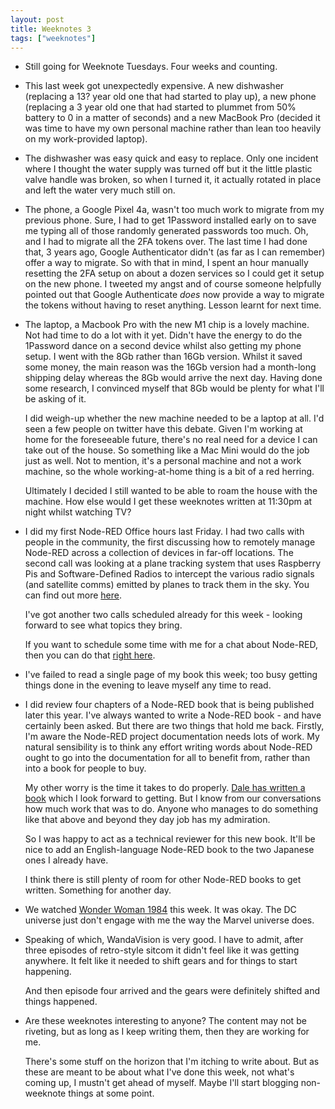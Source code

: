 ```yaml
---
layout: post
title: Weeknotes 3
tags: ["weeknotes"]
---
```



 - Still going for Weeknote Tuesdays. Four weeks and counting.

 - This last week got unexpectedly expensive. A new dishwasher (replacing a 13?
   year old one that had started to play up), a new phone (replacing a 3 year old
   one that had started to plummet from 50% battery to 0 in a matter of seconds)
   and a new MacBook Pro (decided it was time to have my own personal machine
   rather than lean too heavily on my work-provided laptop).

 - The dishwasher was easy quick and easy to replace. Only one incident where I
   thought the water supply was turned off but it the little plastic valve handle
   was broken, so when I turned it, it actually rotated in place and left the water
   very much still on.

 - The phone, a Google Pixel 4a, wasn't too much work to migrate from my previous phone.
   Sure, I had to get 1Password installed early on to save me typing all of those
   randomly generated passwords too much. Oh, and I had to migrate all the 2FA
   tokens over. The last time I had done that, 3 years ago, Google Authenticator
   didn't (as far as I can remember) offer a way to migrate. So with that in
   mind, I spent an hour manually resetting the 2FA setup on about a dozen services
   so I could get it setup on the new phone. I tweeted my angst and of course
   someone helpfully pointed out that Google Authenticate *does* now provide a way
   to migrate the tokens without having to reset anything. Lesson learnt for next time.

 - The laptop, a Macbook Pro with the new M1 chip is a lovely machine. Not had
   time to do a lot with it yet. Didn't have the energy to do the 1Password dance
   on a second device whilst also getting my phone setup. I went with the 8Gb rather
   than 16Gb version. Whilst it saved some money, the main reason was the 16Gb version
   had a month-long shipping delay whereas the 8Gb would arrive the next day.
   Having done some research, I convinced myself that 8Gb would be plenty for
   what I'll be asking of it.

   I did weigh-up whether the new machine needed to be a laptop at all. I'd seen
   a few people on twitter have this debate. Given I'm working at home for the
   foreseeable future, there's no real need for a device I can take out of the house.
   So something like a Mac Mini would do the job just as well. Not to mention,
   it's a personal machine and not a work machine, so the whole working-at-home
   thing is a bit of a red herring.

   Ultimately I decided I still wanted to be able to roam the house with the machine.
   How else would I get these weeknotes written at 11:30pm at night whilst watching
   TV?

 - I did my first Node-RED Office hours last Friday. I had two calls with people
   in the community, the first discussing how to remotely manage Node-RED across
   a collection of devices in far-off locations. The second call was looking at
   a plane tracking system that uses Raspberry Pis and Software-Defined Radios
   to intercept the various radio signals (and satellite comms) emitted by planes
   to track them in the sky. You can find out more [here](http://thebaldgeek.net/index.php/flight-radar/).

   I've got another two calls scheduled already for this week - looking forward
   to see what topics they bring.

   If you want to schedule some time with me for a chat about Node-RED, then
   you can do that [right here](https://calendly.com/knolleary).

 - I've failed to read a single page of my book this week; too busy getting
   things done in the evening to leave myself any time to read.

 - I did review four chapters of a Node-RED book that is being published later
   this year. I've always wanted to write a Node-RED book - and have certainly been asked.
   But there are two things that hold me back. Firstly, I'm aware the Node-RED
   project documentation needs lots of work. My natural sensibility is to think
   any effort writing words about Node-RED ought to go into the documentation for
   all to benefit from, rather than into a book for people to buy.

   My other worry is the time it takes to do properly. [Dale has written a book](https://dalelane.co.uk/blog/?p=4277)
   which I look forward to getting. But I know from our conversations how much work that was
   to do. Anyone who manages to do something like that above and beyond they day job
   has my admiration.

   So I was happy to act as a technical reviewer for this new book. It'll be nice
   to add an English-language Node-RED book to the two Japanese ones I already
   have.

   I think there is still plenty of room for other Node-RED books to get written.
   Something for another day.

 - We watched [Wonder Woman 1984](https://amzn.to/3q5FkYp) this week. It was okay.
   The DC universe just don't engage with me the way the Marvel universe does.

 - Speaking of which, WandaVision is very good. I have to admit, after three
   episodes of retro-style sitcom it didn't feel like it was getting anywhere.
   It felt like it needed to shift gears and for things to start happening.

   And then episode four arrived and the gears were definitely shifted and things
   happened.

 - Are these weeknotes interesting to anyone? The content may not be riveting,
   but as long as I keep writing them, then they are working for me.

   There's some stuff on the horizon that I'm itching to write about. But as these
   are meant to be about what I've done this week, not what's coming up, I mustn't
   get ahead of myself. Maybe I'll start blogging non-weeknote things at some point.
